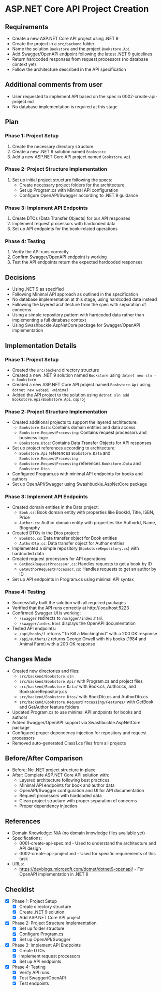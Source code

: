 # ASP.NET Core API Project Creation

## Requirements
- Create a new ASP.NET Core API project using .NET 9
- Create the project in a `src/backend` folder
- Name the solution `Bookstore` and the project `Bookstore.Api`
- Add Swagger/OpenAPI endpoint following the latest .NET 9 guidelines
- Return hardcoded responses from request processors (no database context yet)
- Follow the architecture described in the API specification

## Additional comments from user
- User requested to implement API based on the spec in 0002-create-api-project.md
- No database implementation is required at this stage

## Plan
### Phase 1: Project Setup
1. Create the necessary directory structure
2. Create a new .NET 9 solution named `Bookstore`
3. Add a new ASP.NET Core API project named `Bookstore.Api`

### Phase 2: Project Structure Implementation
1. Set up initial project structure following the specs:
   - Create necessary project folders for the architecture
   - Set up Program.cs with Minimal API configuration
   - Configure OpenAPI/Swagger according to .NET 9 guidance

### Phase 3: Implement API Endpoints
1. Create DTOs (Data Transfer Objects) for our API responses
2. Implement request processors with hardcoded data
3. Set up API endpoints for the book-related operations

### Phase 4: Testing
1. Verify the API runs correctly
2. Confirm Swagger/OpenAPI endpoint is working
3. Test the API endpoints return the expected hardcoded responses

## Decisions
- Using .NET 9 as specified
- Following Minimal API approach as outlined in the specification
- No database implementation at this stage, using hardcoded data instead
- Following the layered architecture from the spec with separation of concerns
- Using a simple repository pattern with hardcoded data rather than implementing a full database context
- Using Swashbuckle.AspNetCore package for Swagger/OpenAPI implementation

## Implementation Details
### Phase 1: Project Setup
- Created the `src/backend` directory structure
- Created a new .NET 9 solution named `Bookstore` using `dotnet new sln -n Bookstore`
- Created a new ASP.NET Core API project named `Bookstore.Api` using `dotnet new webapi -minimal`
- Added the API project to the solution using `dotnet sln add Bookstore.Api/Bookstore.Api.csproj`

### Phase 2: Project Structure Implementation
- Created additional projects to support the layered architecture:
  - `Bookstore.Data`: Contains domain entities and data access
  - `Bookstore.RequestProcessing`: Contains request processors and business logic
  - `Bookstore.Dtos`: Contains Data Transfer Objects for API responses
- Set up project references according to architecture:
  - `Bookstore.Api` references `Bookstore.Data` and `Bookstore.RequestProcessing`
  - `Bookstore.RequestProcessing` references `Bookstore.Data` and `Bookstore.Dtos`
- Configured Program.cs with minimal API endpoints for books and authors
- Set up OpenAPI/Swagger using Swashbuckle.AspNetCore package

### Phase 3: Implement API Endpoints
- Created domain entities in the Data project:
  - `Book.cs`: Book domain entity with properties like BookId, Title, ISBN, Price
  - `Author.cs`: Author domain entity with properties like AuthorId, Name, Biography
- Created DTOs in the Dtos project:
  - `BookDto.cs`: Data transfer object for Book entities
  - `AuthorDto.cs`: Data transfer object for Author entities
- Implemented a simple repository (`BookstoreRepository.cs`) with hardcoded data
- Created request processors for API operations:
  - `GetBookRequestProcessor.cs`: Handles requests to get a book by ID
  - `GetAuthorRequestProcessor.cs`: Handles requests to get an author by ID
- Set up API endpoints in Program.cs using minimal API syntax

### Phase 4: Testing
- Successfully built the solution with all required packages
- Verified that the API runs correctly at http://localhost:5223
- Confirmed Swagger UI is working:
  - `/swagger` redirects to `/swagger/index.html`
  - `/swagger/index.html` displays the OpenAPI documentation
- Tested API endpoints:
  - `/api/books/1` returns "To Kill a Mockingbird" with a 200 OK response
  - `/api/authors/2` returns George Orwell with his books (1984 and Animal Farm) with a 200 OK response

## Changes Made
- Created new directories and files:
  - `src/backend/Bookstore.sln`
  - `src/backend/Bookstore.Api/` with Program.cs and project files
  - `src/backend/Bookstore.Data/` with Book.cs, Author.cs, and BookstoreRepository.cs
  - `src/backend/Bookstore.Dtos/` with BookDto.cs and AuthorDto.cs
  - `src/backend/Bookstore.RequestProcessing/Features/` with GetBook and GetAuthor feature folders
- Updated Program.cs to use minimal API endpoints for books and authors
- Added Swagger/OpenAPI support via Swashbuckle.AspNetCore package
- Configured proper dependency injection for repository and request processors
- Removed auto-generated Class1.cs files from all projects

## Before/After Comparison
- Before: No .NET project structure in place
- After: Complete ASP.NET Core API solution with:
  - Layered architecture following best practices
  - Minimal API endpoints for book and author data
  - OpenAPI/Swagger configuration and UI for API documentation
  - Request processors with hardcoded data
  - Clean project structure with proper separation of concerns
  - Proper dependency injection

## References
- Domain Knowledge: N/A (no domain knowledge files available yet)
- Specifications: 
  - 0001-create-api-spec.md - Used to understand the architecture and API design
  - 0002-create-api-project.md - Used for specific requirements of this task
- URLs: 
  - https://devblogs.microsoft.com/dotnet/dotnet9-openapi/ - For OpenAPI implementation in .NET 9

## Checklist
- [x] Phase 1: Project Setup
  - [x] Create directory structure
  - [x] Create .NET 9 solution
  - [x] Add ASP.NET Core API project
- [x] Phase 2: Project Structure Implementation
  - [x] Set up folder structure
  - [x] Configure Program.cs
  - [x] Set up OpenAPI/Swagger
- [x] Phase 3: Implement API Endpoints
  - [x] Create DTOs
  - [x] Implement request processors
  - [x] Set up API endpoints
- [x] Phase 4: Testing
  - [x] Verify API runs
  - [x] Test Swagger/OpenAPI
  - [x] Test endpoints